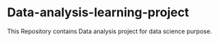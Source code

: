 # Data-analysis-learning-project
This Repository contains Data analysis project for data science purpose.
